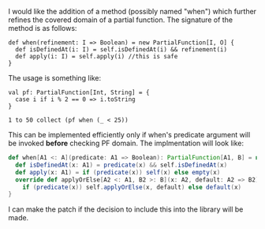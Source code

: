 I would like the addition of a method (possibly named "when") which further refines the covered domain of a partial function. The signature of the method is as follows:
```
def when(refinement: I => Boolean) = new PartialFunction[I, O] {
  def isDefinedAt(i: I) = self.isDefinedAt(i) && refinement(i)
  def apply(i: I) = self.apply(i) //this is safe
}
```
The usage is something like:
```
val pf: PartialFunction[Int, String] = {
  case i if i % 2 == 0 => i.toString
}

1 to 50 collect (pf when (_ < 25))
```

This can be implemented efficiently only if when's predicate argument will be invoked **before** checking PF domain. The implmentation will look like:
```scala
def when[A1 <: A](predicate: A1 => Boolean): PartialFunction[A1, B] = new PartialFunction[A1, B] {
  def isDefinedAt(x: A1) = predicate(x) && self.isDefinedAt(x)
  def apply(x: A1) = if (predicate(x)) self(x) else empty(x)
  override def applyOrElse[A2 <: A1, B2 >: B](x: A2, default: A2 => B2): B2 =
    if (predicate(x)) self.applyOrElse(x, default) else default(x)
}
```
I can make the patch if the decision to include this into the library will be made.
